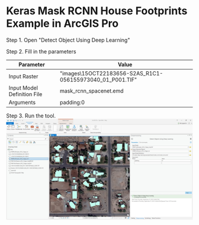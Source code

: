 # Keras Mask RCNN House Footprints Example in ArcGIS Pro
Step 1. Open "Detect Object Using Deep Learning"

Step 2. Fill in the parameters

| Parameter | Value |
| --------- | ----- |
| Input Raster | "images\15OCT22183656-S2AS_R1C1-056155973040_01_P001.TIF" |
| Input Model Definition File | mask_rcnn_spacenet.emd |
| Arguments | padding:0 |

Step 3. Run the tool.
<img src='../../../docs/img/keras_maskrcnn_housefootprintsexample.jpg'>
